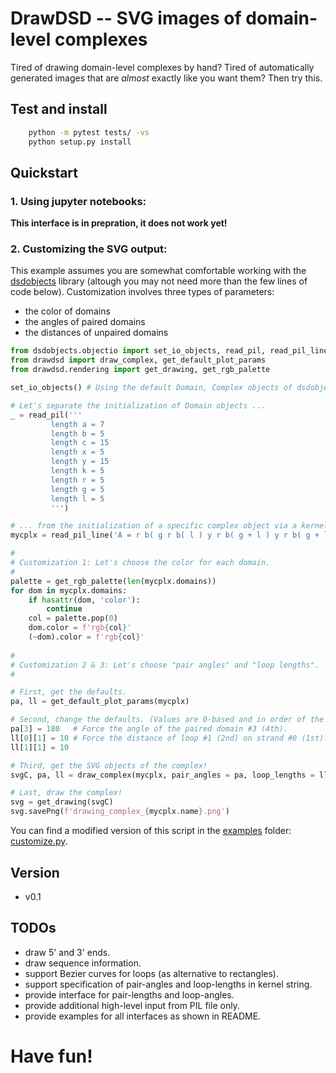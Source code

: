 # DrawDSD -- SVG images of domain-level complexes 

Tired of drawing domain-level complexes by hand? Tired of automatically
generated images that are *almost* exactly like you want them? Then try this.

## Test and install
```sh
    python -m pytest tests/ -vs
    python setup.py install
```

## Quickstart

### 1. Using jupyter notebooks:
**This interface is in prepration, it does not work yet!** 

### 2. Customizing the SVG output:
This example assumes you are somewhat comfortable working with the [dsdobjects]
library (altough you may not need more than the few lines of code below).
Customization involves three types of parameters:
 - the color of domains
 - the angles of paired domains
 - the distances of unpaired domains

```py
from dsdobjects.objectio import set_io_objects, read_pil, read_pil_line
from drawdsd import draw_complex, get_default_plot_params
from drawdsd.rendering import get_drawing, get_rgb_palette

set_io_objects() # Using the default Domain, Complex objects of dsdobjects.

# Let's separate the initialization of Domain objects ...
_ = read_pil('''
         length a = 7
         length b = 5
         length c = 15
         length x = 5
         length y = 15
         length k = 5
         length r = 5
         length g = 5
         length l = 5
         ''')

# ... from the initialization of a specific complex object via a kernel string:
mycplx = read_pil_line('A = r b( g r b( l ) y r b( g + l ) y r b( g + l ) y l ) y')

#
# Customization 1: Let's choose the color for each domain.
#
palette = get_rgb_palette(len(mycplx.domains))
for dom in mycplx.domains:
    if hasattr(dom, 'color'):
        continue
    col = palette.pop(0)
    dom.color = f'rgb{col}'
    (~dom).color = f'rgb{col}'
        
#
# Customization 2 & 3: Let's choose "pair angles" and "loop lengths".
#

# First, get the defaults.
pa, ll = get_default_plot_params(mycplx)

# Second, change the defaults. (Values are 0-based and in order of the kernel string input).
pa[3] = 180   # Force the angle of the paired domain #3 (4th).
ll[0][1] = 10 # Force the distance of loop #1 (2nd) on strand #0 (1st).
ll[1][1] = 10

# Third, get the SVG objects of the complex!
svgC, pa, ll = draw_complex(mycplx, pair_angles = pa, loop_lengths = ll)

# Last, draw the complex!
svg = get_drawing(svgC)
svg.savePng(f'drawing_complex_{mycplx.name}.png')
```
You can find a modified version of this script in the [examples] folder: [customize.py].

## Version
 - v0.1

## TODOs
 - draw 5' and 3' ends.
 - draw sequence information.
 - support Bezier curves for loops (as alternative to rectangles).
 - support specification of pair-angles and loop-lengths in kernel string.
 - provide interface for pair-lengths and loop-angles.
 - provide additional high-level input from PIL file only.
 - provide examples for all interfaces as shown in README.

# Have fun!

[dsdobjects]: <https://github.com/DNA-and-Natural-Algorithms-Group/dsdobjects>
[peppercornenumerator]: <https://github.com/DNA-and-Natural-Algorithms-Group/peppercornenumerator>
[examples]: <https://github.com/bad-ants-fleet/drawdsd/tree/master/examples>
[customize.py]: <https://github.com/bad-ants-fleet/drawdsd/tree/master/examples/customize.py>
